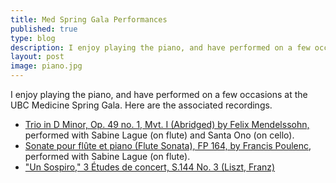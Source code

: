 ```yaml
---
title: Med Spring Gala Performances
published: true
type: blog
description: I enjoy playing the piano, and have performed on a few occasions at the UBC Medicine Spring Gala. Here are the associated recordings.
layout: post
image: piano.jpg
---
```


I enjoy playing the piano, and have performed on a few occasions at the UBC Medicine Spring Gala. Here are the associated recordings.

- [Trio in D Minor, Op. 49 no. 1, Mvt. I (Abridged) by Felix Mendelssohn,](https://youtu.be/FFLoRvACv6k) performed with Sabine Lague (on flute) and Santa Ono (on cello).
- [Sonate pour flûte et piano (Flute Sonata), FP 164, by Francis Poulenc](https://www.youtube.com/watch?v=giLP4unywQ4&feature=youtu.be), performed with Sabine Lague (on flute).
- ["Un Sospiro," 3 Études de concert, S.144 No. 3 (Liszt, Franz)](https://www.youtube.com/watch?v=6lT7WGQSM1w&feature=youtu.be)
